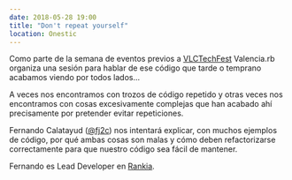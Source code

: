 ```yaml
---
date: 2018-05-28 19:00
title: "Don't repeat yourself"
location: Onestic
---
```


Como parte de la semana de eventos previos a [VLCTechFest](https://vlctechfest.org/) Valencia.rb organiza una sesión para hablar de ese código que tarde o temprano acabamos viendo por todos lados...

A veces nos encontramos con trozos de código repetido y otras veces nos encontramos con cosas excesivamente complejas que han acabado ahí precisamente por pretender evitar repeticiones.

Fernando Calatayud ([@fj2c](https://twitter.com/fj2c)) nos intentará explicar, con muchos ejemplos de código, por qué ambas cosas son malas y cómo deben refactorizarse correctamente para que nuestro código sea fácil de mantener.

Fernando es Lead Developer en [Rankia](https://www.rankia.com/).

